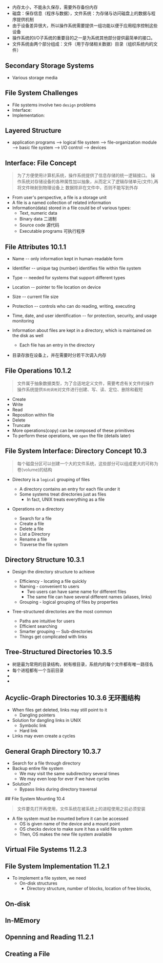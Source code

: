 * 内存太小，不能永久保存，需要外存备份内存
* 磁盘：保存信息（程序与数据），文件系统：为存储与访问磁盘上的数据与程序提供机制
* 由于设备差异很大，所以操作系统需要提供一组功能以便于应用程序控制这些设备
* 操作系统的I/O子系统的重要目的之一是为系统其他部分提供最简单的接口。
* 文件系统由两个部分组成：文件（用于存储相关数据）目录（组织系统内的文件）


## Secondary Storage Systems
* Various storage media

## File System Challenges
* File systems involve two `design` problems
* Interface:
* Implementation:

## Layered Structure
* application programs --> logical file system --> file-organization module 
--> basic file system --> I/O control --> devices

## Interface: File Concept
> 为了方便使用计算机系统，操作系统提供了信息存储的统一逻辑接口。
> 操作系统对存储设备的各种属性加以抽象，从而定义了逻辑存储单元(文件),再将文件映射到物理设备上
> 数据除非在文件中，否则不能写到外存
> 
* From user's perspective, a file is a storage unit
* A file is a named collection of related information
* Information(data) stored in a file could be of various types:
    * Text, numeric data
    * Binary data 二进制
    * Source code 源代码
    * Executable programs 可执行程序


## File Attributes 10.1.1
* Name -- only information kept in human-readable form
* Identifier -- unique tag (number) identifies file within file system
* Type -- needed for systems that support different types
* Location -- pointer to file location on device
* Size -- current file size
* Protection -- controls who can do reading, writing, executing
* Time, date, and user identification -- for protection, security, and usage monitoring

* Information about files are kept in a directory, which is maintained on the disk as well
    * Each file has an entry in the directory 
* 目录存放在设备上，并在需要时分若干次调入内存

## File Operations 10.1.2
> 文件属于抽象数据类型，为了合适地定义文件，需要考虑有关文件的操作 
> 操作系统提供`系统调用`对文件进行创建、写、读、定位、删除和截短
* Create
* Write
* Read
* Reposition within file
* Delete
* Truncate
* More operations(copy) can be composed of these primitives
* To perform these operations, we `open` the file (details later)

## File System Interface: Directory Concept 10.3
> 每个磁盘分区可以创建一个大的文件系统，这些部分可以组成更大的可称为卷(volume)的结构
> 
* Directory is a `logical` grouping of files
    * A directory contains an entry for each file under it
    * Some systems treat directories just as files 
        * In fact, UNIX treats everything as a file

* Operations on a directory
    * Search for a file 
    * Create a file 
    * Delete a file
    * List a Directory
    * Rename a file
    * Traverse the file system 

## Directory Structure 10.3.1

* Design the directory structure to achieve
    * Efficiency - locating a file quickly
    * Naming - convenient to users
        * Two users can have same name for different files
        * The same file can have several different names (aliases, links)
    * Grouping - logical grouping of files by properties 

* Tree-structured directories are the most common
    * Paths are intuitive for users
    * Efficient searching
    * Smarter grouping -- Sub-directories
    * Things get complicated with links


## Tree-Structured Directories 10.3.5
* 树是最为常用的目录结构，树有根目录，系统内的每个文件都有唯一路径名
* 每个进程都有一个当前目录
* 
*

## Acyclic-Graph Directories 10.3.6 无环图结构
* When files get deleted, links may still point to it
    * Dangling pointers
* Solution for dangling links in UNIX
    * Symbolic link 
    * Hard link 
* Links may even create a cycles



## General Graph Directory 10.3.7
* Search for a file through directory
* Backup entire file system 
    * We may visit the same subdirectory several times
    * We may even loop for ever if we have cycles 
* Solution?
    * Bypass links during directory traversal


## File System Mounting 10.4
> 文件要先打开再使用，文件系统在被系统上的进程使用之前必须安装
> 
* A file system must be mounted before it can be accessed
    * OS is given name of the device and a mount point
    * OS checks device to make sure it has a valid file system
    * Then, OS makes the new file system available 

## Virtual File Systems 11.2.3

## File System Implementation 11.2.1
* To implement a file system, we need
    * On-disk structures
        * Directory structure, number of blocks, location of free blocks,

## On-disk

## In-MEmory
## Openning  and Reading 11.2.1
## Creating a File


